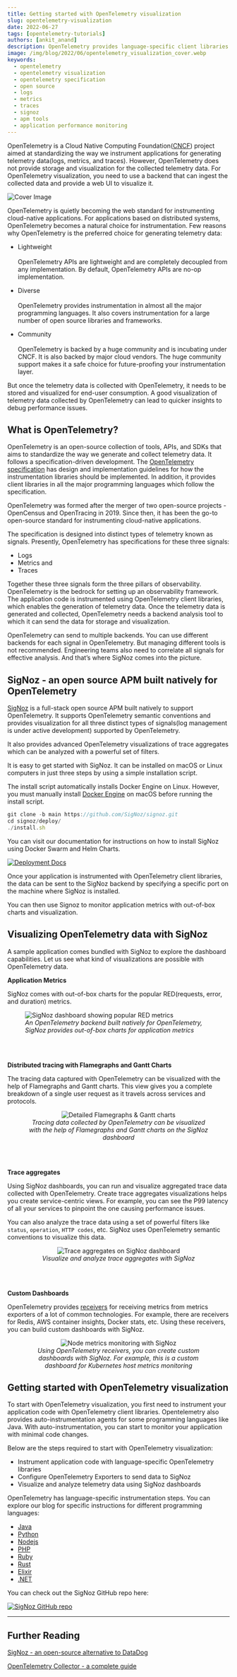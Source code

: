 ```yaml
---
title: Getting started with OpenTelemetry visualization
slug: opentelemetry-visualization
date: 2022-06-27
tags: [opentelemetry-tutorials]
authors: [ankit_anand]
description: OpenTelemetry provides language-specific client libraries to instrument application code for generating telemetry data. You can then use a backend analysis tool to visualize the collected OpenTelemetry data. In this article, we will see what types of OpenTelemetry visualizations are possible and how to use a backend analysis tool for OpenTelemetry visualization...
image: /img/blog/2022/06/opentelemetry_visualization_cover.webp
keywords:
  - opentelemetry
  - opentelemetry visualization
  - opentelemetry specification
  - open source
  - logs
  - metrics
  - traces
  - signoz
  - apm tools
  - application performance monitoring
---
```


<head>
  <link rel="canonical" href="https://signoz.io/blog/opentelemetry-visualization/"/>
  <title>Getting started with OpenTelemetry visualization</title>
</head>

OpenTelemetry is a Cloud Native Computing Foundation(<a href = "https://www.cncf.io/" rel="noopener noreferrer nofollow" target="_blank">CNCF</a>) project aimed at standardizing the way we instrument applications for generating telemetry data(logs, metrics, and traces). However, OpenTelemetry does not provide storage and visualization for the collected telemetry data. For OpenTelemetry visualization, you need to use a backend that can ingest the collected data and provide a web UI to visualize it.

<!--truncate-->

![Cover Image](/img/blog/2022/06/opentelemetry_visualization_cover.webp)

OpenTelemetry is quietly becoming the web standard for instrumenting cloud-native applications. For applications based on distributed systems, OpenTelemetry becomes a natural choice for instrumentation. Few reasons why OpenTelemetry is the preferred choice for generating telemetry data:

- Lightweight<br></br>
OpenTelemetry APIs are lightweight and are completely decoupled from any implementation. By default, OpenTelemetry APIs are no-op implementation.

- Diverse<br></br>
OpenTelemetry provides instrumentation in almost all the major programming languages. It also covers instrumentation for a large number of open source libraries and frameworks.

- Community<br></br>
OpenTelemetry is backed by a huge community and is incubating under CNCF. It is also backed by major cloud vendors. The huge community support makes it a safe choice for future-proofing your instrumentation layer.

But once the telemetry data is collected with OpenTelemetry, it needs to be stored and visualized for end-user consumption. A good visualization of telemetry data collected by OpenTelemetry can lead to quicker insights to debug performance issues.

## What is OpenTelemetry?

OpenTelemetry is an open-source collection of tools, APIs, and SDKs that aims to standardize the way we generate and collect telemetry data. It follows a specification-driven development. The <a href = "https://github.com/open-telemetry/opentelemetry-specification" rel="noopener noreferrer nofollow" target="_blank">OpenTelemetry specification</a> has design and implementation guidelines for how the instrumentation libraries should be implemented. In addition, it provides client libraries in all the major programming languages which follow the specification.

OpenTelemetry was formed after the merger of two open-source projects - OpenCensus and OpenTracing in 2019. Since then, it has been the go-to open-source standard for instrumenting cloud-native applications.

The specification is designed into distinct types of telemetry known as signals. Presently, OpenTelemetry has specifications for these three signals:

- Logs
- Metrics and
- Traces

Together these three signals form the three pillars of observability. OpenTelemetry is the bedrock for setting up an observability framework. The application code is instrumented using OpenTelemetry client libraries, which enables the generation of telemetry data. Once the telemetry data is generated and collected, OpenTelemetry needs a backend analysis tool to which it can send the data for storage and visualization.

OpenTelemetry can send to multiple backends. You can use different backends for each signal in OpenTelemetry. But managing different tools is not recommended. Engineering teams also need to correlate all signals for effective analysis. And that’s where SigNoz comes into the picture.

## SigNoz - an open source APM built natively for OpenTelemetry

[SigNoz](https://signoz.io/) is a full-stack open source APM built natively to support OpenTelemetry. It supports OpenTelemetry semantic conventions and provides visualization for all three distinct types of signals(log management is under active development) supported by OpenTelemetry.

It also provides advanced OpenTelemetry visualizations of trace aggregates which can be analyzed with a powerful set of filters.

It is easy to get started with SigNoz. It can be installed on macOS or Linux computers in just three steps by using a simple installation script.

The install script automatically installs Docker Engine on Linux. However, you must manually install [Docker Engine](https://docs.docker.com/engine/install/) on macOS before running the install script.

```jsx
git clone -b main https://github.com/SigNoz/signoz.git
cd signoz/deploy/
./install.sh
```

You can visit our documentation for instructions on how to install SigNoz using Docker Swarm and Helm Charts.

[![Deployment Docs](/img/blog/common/deploy_docker_documentation.webp)](https://signoz.io/docs/install/docker/?utm_source=blog&utm_medium=opentelemetry_visualization)

Once your application is instrumented with OpenTelemetry client libraries, the data can be sent to the SigNoz backend by specifying a specific port on the machine where SigNoz is installed.

You can then use Signoz to monitor application metrics with out-of-box charts and visualization.

## Visualizing OpenTelemetry data with SigNoz

A sample application comes bundled with SigNoz to explore the dashboard capabilities. Let us see what kind of visualizations are possible with OpenTelemetry data.

**Application Metrics**

SigNoz comes with out-of-box charts for the popular RED(requests, error, and duration) metrics. 

<figure data-zoomable>
    <img src="/img/blog/common/signoz_charts_application_metrics.webp" alt="SigNoz dashboard showing popular RED metrics"/>
    <figcaption><i>An OpenTelemetry backend built natively for OpenTelemetry, SigNoz provides out-of-box charts for application metrics</i></figcaption>
</figure>

<br></br>

**Distributed tracing with Flamegraphs and Gantt Charts**

The tracing data captured with OpenTelemetry can be visualized with the help of Flamegraphs and Gantt charts. This view gives you a complete breakdown of a single user request as it travels across services and protocols.

<figure data-zoomable align='center'>
    <img src="/img/blog/common/signoz_flamegraphs.webp" alt="Detailed Flamegraphs & Gantt charts"/>
    <figcaption><i>Tracing data collected by OpenTelemetry can be visualized with the help of Flamegraphs and Gantt charts on the SigNoz dashboard</i></figcaption>
</figure>

<br></br>

**Trace aggregates**

Using SigNoz dashboards, you can run and visualize aggregated trace data collected with OpenTelemetry. Create trace aggregates visualizations helps you create service-centric views. For example, you can see the P99 latency of all your services to pinpoint the one causing performance issues.

You can also analyze the trace data using a set of powerful filters like `status`, `operation`, `HTTP codes`, etc. SigNoz uses OpenTelemetry semantic conventions to visualize this data.

<figure data-zoomable align='center'>
    <img src="/img/blog/common/trace_filter_apply_aggregates.webp" alt="Trace aggregates on SigNoz dashboard"/>
    <figcaption><i>Visualize  and analyze trace aggregates with SigNoz</i></figcaption>
</figure>

<br></br>

**Custom Dashboards**

OpenTelemetry provides [receivers](https://github.com/open-telemetry/opentelemetry-collector-contrib/tree/main/receiver) for receiving metrics from metrics exporters of a lot of common technologies. For example, there are receivers for Redis, AWS container insights, Docker stats, etc. Using these receivers, you can build custom dashboards with SigNoz.

<figure data-zoomable align='center'>
    <img src="/img/blog/2022/06/k8s_node_monitoring.webp" alt="Node metrics monitoring with SigNoz"/>
    <figcaption><i>Using OpenTelemetry receivers, you can create custom dashboards with SigNoz. For example, this is a custom dashboard for Kubernetes host metrics monitoring</i></figcaption>
</figure>



## Getting started with OpenTelemetry visualization

To start with OpenTelemetry visualization, you first need to instrument your application code with OpenTelemetry client libraries. Opentelemetry also provides auto-instrumentation agents for some programming languages like Java. With auto-instrumentation, you can start to monitor your application with minimal code changes.

Below are the steps required to start with OpenTelemetry visualization:

- Instrument application code with language-specific OpenTelemetry libraries
- Configure OpenTelemetry Exporters to send data to SigNoz
- Visualize and analyze telemetry data using SigNoz dashboards

OpenTelemetry has language-specific instrumentation steps. You can explore our blog for specific instructions for different programming languages:

- [Java](https://signoz.io/blog/opentelemetry-spring-boot/)
- [Python](https://signoz.io/blog/opentelemetry-django/)
- [Nodejs](https://signoz.io/opentelemetry/nodejs/)
- [PHP](https://signoz.io/blog/opentelemetry-php/)
- [Ruby](https://signoz.io/blog/opentelemetry-ruby/)
- [Rust](https://signoz.io/blog/opentelemetry-rust/)
- [Elixir](https://signoz.io/blog/opentelemetry-elixir/)
- [.NET](https://signoz.io/blog/opentelemetry-dotnet/)

You can check out the SigNoz GitHub repo here:

[![SigNoz GitHub repo](/img/blog/common/signoz_github.webp)](https://github.com/SigNoz/signoz)

---

## Further Reading

[SigNoz - an open-source alternative to DataDog](https://signoz.io/blog/open-source-datadog-alternative/)

[OpenTelemetry Collector - a complete guide](https://signoz.io/blog/opentelemetry-collector-complete-guide/)